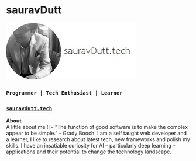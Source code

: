 # sauravDutt 
[![](resume.jpg)](https://www.sauravdutt.tech/)
### `Programmer | Tech Enthusiast | Learner`
### [`sauravdutt.tech`](https://www.sauravdutt.tech/) 

<b>About</b><br />
A little about me !! - 
“The function of good software is to make the complex appear to be simple.” - Grady Booch. I am a self taught web developer and a learner, I like to research about latest tech, new frameworks and polish my skills. I have an insatiable curiosity for AI – particularly deep learning – applications and their potential to change the technology landscape.



